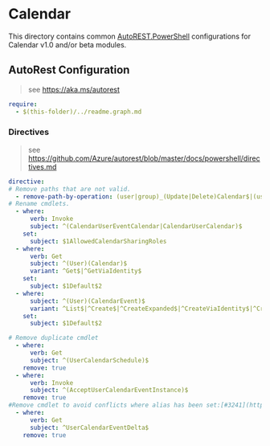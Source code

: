 # Calendar

This directory contains common [AutoREST.PowerShell](https://github.com/Azure/autorest.powershell) configurations for Calendar v1.0 and/or beta modules.

## AutoRest Configuration

> see <https://aka.ms/autorest>

``` yaml
require:
  - $(this-folder)/../readme.graph.md
```

### Directives

> see https://github.com/Azure/autorest/blob/master/docs/powershell/directives.md

``` yaml
directive:
# Remove paths that are not valid.
  - remove-path-by-operation: (user|group)_(Update|Delete)Calendar$|(user|group)..*_(Get|Create|Update|Delete)CalendarView$|(user|group).(calendar).calendarView.*$|user.calendar_(Get|Update|Delete)Event$|(user|group).(calendar).event.*$|(user|group)_.*CalendarView$|(user|group).calendarView.*$|user.calendarGroup_(Get|Update|Delete)Calendar$|user.calendarGroup.calendar.*$|(group|user).event_(Create|Update|Create)Calendar$|(user|group).event.calendar.*$|placeAsRoomList.room_(Get|Update|Delete)GraphBPrePlaceId$|placeAsRoomList.workspace_(Get|Update|Delete)GraphBPrePlaceId$
# Rename cmdlets.
  - where:
      verb: Invoke
      subject: ^(CalendarUserEventCalendar|CalendarUserCalendar)$
    set:
      subject: $1AllowedCalendarSharingRoles
  - where:
      verb: Get
      subject: ^(User)(Calendar)$
      variant: ^Get$|^GetViaIdentity$
    set:
      subject: $1Default$2
  - where:
      subject: ^(User)(CalendarEvent)$
      variant: ^List$|^Create$|^CreateExpanded$|^CreateViaIdentity$|^CreateViaIdentityExpanded$
    set:
      subject: $1Default$2

# Remove duplicate cmdlet
  - where:
      verb: Get
      subject: ^(UserCalendarSchedule)$
    remove: true
  - where:
      verb: Invoke
      subject: ^(AcceptUserCalendarEventInstance)$
    remove: true
#Remove cmdlet to avoid conflicts where alias has been set:[#3241](https://github.com/microsoftgraph/msgraph-sdk-powershell/issues/3241)
  - where:
      verb: Get
      subject: ^UserCalendarEventDelta$
    remove: true
```
